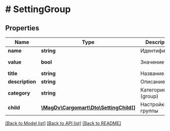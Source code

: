 # # SettingGroup

## Properties

Name | Type | Description | Notes
------------ | ------------- | ------------- | -------------
**name** | **string** | Идентификатор |
**value** | **bool** | Значение | [default to false]
**title** | **string** | Название |
**description** | **string** | Описание |
**category** | **string** | Категория (group) | [optional]
**child** | [**\MagDv\Cargomart\Dto\SettingChild[]**](SettingChild.md) | Настройки группы | [optional]

[[Back to Model list]](../../README.md#models) [[Back to API list]](../../README.md#endpoints) [[Back to README]](../../README.md)
